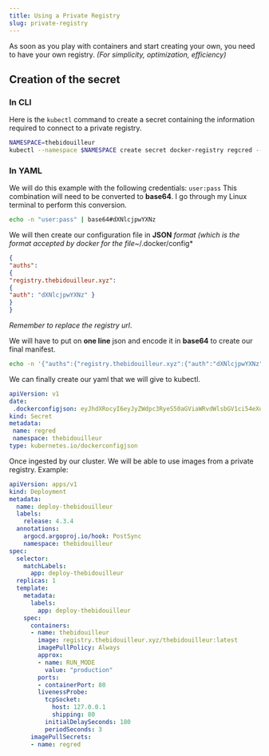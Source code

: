 ```yaml
---
title: Using a Private Registry
slug: private-registry
---
```


As soon as you play with containers and start creating your own, you need to have your own registry. *(For simplicity, optimization, efficiency)*

## Creation of the secret

### In CLI

Here is the `kubectl` command to create a secret containing the information required to connect to a private registry.

```bash
NAMESPACE=thebidouilleur
kubectl --namespace $NAMESPACE create secret docker-registry regcred --docker-server=https://registry.thebidouilleur.xyz --docker-username=admin --docker-password=admin --docker-email=kube@kube
```

### In YAML

We will do this example with the following credentials: `user:pass`
This combination will need to be converted to **base64**. I go through my Linux terminal to perform this conversion.

```bash
echo -n "user:pass" | base64#dXNlcjpwYXNz
```

We will then create our configuration file in **JSON** *format (which is the format accepted by docker for the file*~/.docker/config*

```json
{
"auths":
{
"registry.thebidouilleur.xyz":
{
"auth": "dXNlcjpwYXNz" }
}
}
```

*Remember to replace the registry url*.

We will have to put on **one line** json and encode it in **base64** to create our final manifest.

```bash
echo -n '{"auths":{"registry.thebidouilleur.xyz":{"auth":"dXNlcjpwYXNz"}}}' | base64 # eyJhdXRocyI6eyJyZWdpc3RyeS50aGViaWRvdWlsbGV1ci54eXoiOnsiYXV0aCI6ImRYTmxjanB3WVhOeiJ9fX0=
```

We can finally create our yaml that we will give to kubectl.

```yaml
apiVersion: v1
date:
 .dockerconfigjson: eyJhdXRocyI6eyJyZWdpc3RyeS50aGViaWRvdWlsbGV1ci54eXoiOnsiYXV0aCI6ImRYTmxjanB3WVhOeiJ9fX0=
kind: Secret
metadata:
 name: regred
 namespace: thebidouilleur
type: kubernetes.io/dockerconfigjson
```

Once ingested by our cluster. We will be able to use images from a private registry.
Example:

```yaml
apiVersion: apps/v1
kind: Deployment
metadata:
  name: deploy-thebidouilleur
  labels:
    release: 4.3.4
  annotations:
    argocd.argoproj.io/hook: PostSync
    namespace: thebidouilleur
spec:
  selector:
    matchLabels:
      app: deploy-thebidouilleur
  replicas: 1
  template:
    metadata:
      labels:
        app: deploy-thebidouilleur
    spec:
      containers:
      - name: thebidouilleur
        image: registry.thebidouilleur.xyz/thebidouilleur:latest
        imagePullPolicy: Always
        approx:
        - name: RUN_MODE
          value: "production"
        ports:
        - containerPort: 80
        livenessProbe:
          tcpSocket:
            host: 127.0.0.1
            shipping: 80
          initialDelaySeconds: 180
          periodSeconds: 3
      imagePullSecrets:
      - name: regred
```
